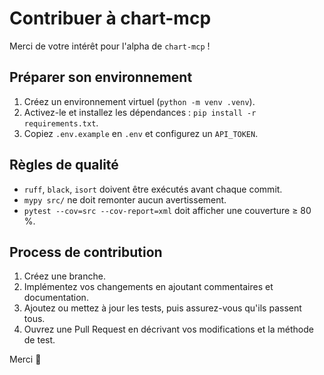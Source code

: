 # Contribuer à chart-mcp

Merci de votre intérêt pour l'alpha de `chart-mcp` !

## Préparer son environnement

1. Créez un environnement virtuel (`python -m venv .venv`).
2. Activez-le et installez les dépendances : `pip install -r requirements.txt`.
3. Copiez `.env.example` en `.env` et configurez un `API_TOKEN`.

## Règles de qualité

- `ruff`, `black`, `isort` doivent être exécutés avant chaque commit.
- `mypy src/` ne doit remonter aucun avertissement.
- `pytest --cov=src --cov-report=xml` doit afficher une couverture ≥ 80 %.

## Process de contribution

1. Créez une branche.
2. Implémentez vos changements en ajoutant commentaires et documentation.
3. Ajoutez ou mettez à jour les tests, puis assurez-vous qu'ils passent tous.
4. Ouvrez une Pull Request en décrivant vos modifications et la méthode de test.

Merci 💜
